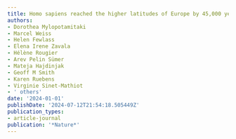 ```yaml
---
title: Homo sapiens reached the higher latitudes of Europe by 45,000 years ago
authors:
- Dorothea Mylopotamitaki
- Marcel Weiss
- Helen Fewlass
- Elena Irene Zavala
- Hélène Rougier
- Arev Pelin Sümer
- Mateja Hajdinjak
- Geoff M Smith
- Karen Ruebens
- Virginie Sinet-Mathiot
- ' others'
date: '2024-01-01'
publishDate: '2024-07-12T21:54:18.505449Z'
publication_types:
- article-journal
publication: '*Nature*'
---
```

